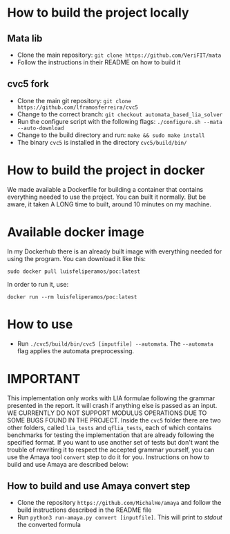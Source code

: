 # How to build the project locally

## Mata lib

- Clone the main repository: `git clone https://github.com/VeriFIT/mata`
- Follow the instructions in their README on how to build it

## cvc5 fork

- Clone the main git repository: `git clone https://github.com/lframosferreira/cvc5`
- Change to the correct branch: `git checkout automata_based_lia_solver`
- Run the configure script with the following flags: `./configure.sh --mata --auto-download`
- Change to the build directory and run: `make && sudo make install`
- The binary `cvc5` is installed in the directory `cvc5/build/bin/`

# How to build the project in docker

We made available a Dockerfile for building a container that contains everything needed to use the project. You can built it normally. But be aware, it taken A LONG time to built, around 10 minutes on my machine.

# Available docker image

In my Dockerhub there is an already built image with everything needed for using the program. You can download it like this:

`sudo docker pull luisfeliperamos/poc:latest`

In order to run it, use:

`docker run --rm luisfeliperamos/poc:latest`

# How to use

- Run `./cvc5/build/bin/cvc5 [inputfile] --automata`. The `--automata` flag applies the automata preprocessing.

# IMPORTANT

This implementation only works with LIA formulae following the grammar presented in the report. It will crash if anything else is passed as an input.
WE CURRENTLY DO NOT SUPPORT MODULUS OPERATIONS DUE TO SOME BUGS FOUND IN THE PROJECT.
Inside the `cvc5` folder there are two other folders, called `lia_tests` and `qflia_tests`, each of which contains benchmarks for testing the implementation that are already following
the specified format. If you want to use another set of tests but don't want the trouble of rewriting it to respect the accepted grammar yourself, you can use the Amaya tool `convert` step
to do it for you. Instructions on how to build and use Amaya are described below:

## How to build and use Amaya convert step

- Clone the repository `https://github.com/MichalHe/amaya` and follow the build instructions described in the README file
- Run `python3 run-amaya.py convert [inputfile]`. This will print to *stdout* the converted formula
